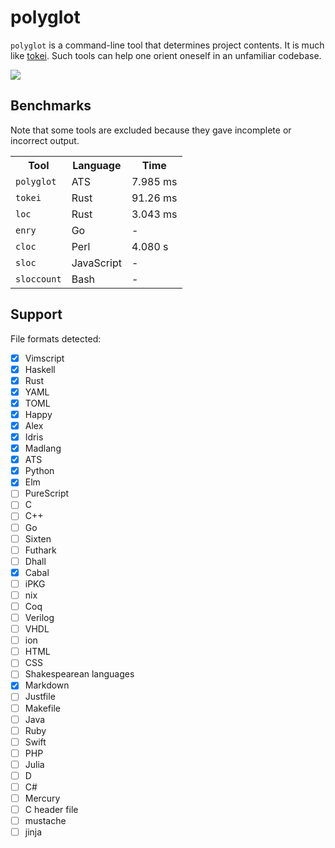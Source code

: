 # polyglot

`polyglot` is a command-line tool that determines project contents. It is much
like [tokei](https://github.com/Aaronepower/tokei). Such tools can help one
orient oneself in an unfamiliar codebase.

<img src=https://github.com/vmchale/polyglot/raw/master/screenshot.png>

## Benchmarks

Note that some tools are excluded because they gave incomplete or incorrect
output.

<table>
  <tr>
    <th>Tool</th>
    <th>Language</th>
    <th>Time</th>
  </tr>
  <tr>
    <td><code>polyglot</code></td>
    <td>ATS</td>
    <td>7.985 ms</td>
  </tr>
  <tr>
    <td><code>tokei</code></td>
    <td>Rust</td>
    <td>91.26 ms</td>
  </tr>
    <td><code>loc</code></td>
    <td>Rust</td>
    <td>3.043 ms</td>
  </tr>
  <tr>
    <td><code>enry</code></td>
    <td>Go</td>
    <td> - </td>
  </tr>
  <tr>
    <td><code>cloc</code></td>
    <td>Perl</td>
    <td>4.080 s</td>
  </tr>
  <tr>
    <td><code>sloc</code></td>
    <td>JavaScript</td>
    <td> - </td>
  </tr>
  <tr>
    <td><code>sloccount</td>
    <td>Bash</td>
    <td> - </td>
  </tr>
</table>

## Support

File formats detected:
  - [x] Vimscript
  - [x] Haskell
  - [x] Rust
  - [x] YAML
  - [x] TOML
  - [x] Happy
  - [x] Alex
  - [x] Idris
  - [x] Madlang
  - [x] ATS
  - [x] Python
  - [x] Elm
  - [ ] PureScript
  - [ ] C
  - [ ] C++
  - [ ] Go
  - [ ] Sixten
  - [ ] Futhark
  - [ ] Dhall
  - [x] Cabal
  - [ ] iPKG
  - [ ] nix
  - [ ] Coq
  - [ ] Verilog
  - [ ] VHDL
  - [ ] ion
  - [ ] HTML
  - [ ] CSS
  - [ ] Shakespearean languages
  - [x] Markdown
  - [ ] Justfile
  - [ ] Makefile
  - [ ] Java
  - [ ] Ruby
  - [ ] Swift
  - [ ] PHP
  - [ ] Julia
  - [ ] D
  - [ ] C#
  - [ ] Mercury
  - [ ] C header file
  - [ ] mustache
  - [ ] jinja
